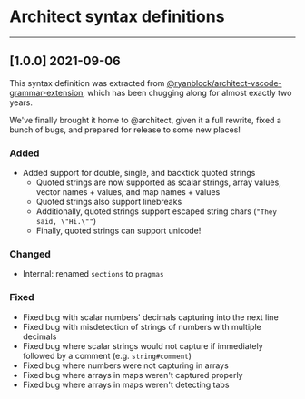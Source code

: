 # Architect syntax definitions

---

## [1.0.0] 2021-09-06

This syntax definition was extracted from [@ryanblock/architect-vscode-grammar-extension](https://github.com/ryanblock/architect-vscode-grammar-extension), which has been chugging along for almost exactly two years.

We've finally brought it home to @architect, given it a full rewrite, fixed a bunch of bugs, and prepared for release to some new places!


### Added

- Added support for double, single, and backtick quoted strings
  - Quoted strings are now supported as scalar strings, array values, vector names + values, and map names + values
  - Quoted strings also support linebreaks
  - Additionally, quoted strings support escaped string chars (`"They said, \"Hi.\""`)
  - Finally, quoted strings can support unicode!


### Changed

- Internal: renamed `sections` to `pragmas`


### Fixed

- Fixed bug with scalar numbers' decimals capturing into the next line
- Fixed bug with misdetection of strings of numbers with multiple decimals
- Fixed bug where scalar strings would not capture if immediately followed by a comment (e.g. `string#comment`)
- Fixed bug where numbers were not capturing in arrays
- Fixed bug where arrays in maps weren't captured properly
- Fixed bug where arrays in maps weren't detecting tabs
